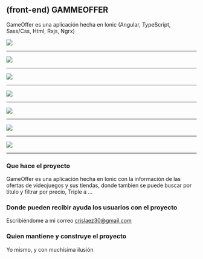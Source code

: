 ## (front-end) GAMMEOFFER

GameOffer es una aplicación hecha en Ionic (Angular, TypeScript, Sass/Css, Html, Rxjs, Ngrx)

<img src="https://github.com/crislaez/YgoInfo/blob/master/src/assets/images/Gameoffer_1.jpg" />
<hr>
<img src="https://github.com/crislaez/Gameoffer/blob/master/src/assets/images/Gameoffer_2.jpg" />
<hr>
<img src="https://github.com/crislaez/Gameoffer/blob/master/src/assets/images/Gameoffer_3.jpg" />
<hr>
<img src="https://github.com/crislaez/Gameoffer/blob/master/src/assets/images/Gameoffer_4.jpg" />
<hr>
<img src="https://github.com/crislaez/Gameoffer/blob/master/src/assets/images/Gameoffer_5.jpg" />
<hr>
<img src="https://github.com/crislaez/Gameoffer/blob/master/src/assets/images/Gameoffer_6.jpg" />
<hr>
<img src="https://github.com/crislaez/Gameoffer/blob/master/src/assets/images/Gameoffer_7.jpg" />
<hr>


### Que hace el proyecto

GameOffer es una aplicación hecha en Ionic con la información de las ofertas de videojuegos y sus tiendas, donde tambien se puede buscar por titulo y filtrar por precio, Triple a ... 
 
### Donde pueden recibir ayuda los usuarios con el proyecto
 
Escribiéndome a mi correo crislaez30@gmail.com

### Quien mantiene y construye el proyecto

Yo mismo, y con muchísima ilusión
